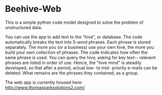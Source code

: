 # Beehive-Web
This is a simple python code model designed to solve the problem of unstructured data.

You can use the app to add text to the "hive", or database.
The code automatically breaks the text into 5-word phrases.
Each phrase is stored separately.
The more you (or a business) use your own hive, the more you build your own collection of phrases.
The code indicates how often the same phrase is used.
You can query the hive, asking for key text-- relevent phrases are listed in order of use.
Hence, the "hive mind" is steadily developed, so that after a period, actual low- to mid- priority e-mails can be deleted.
What remains are the phrases they contained, as a group.

The web app is currently housed here: http://www.thomasparksolutions2.com/
